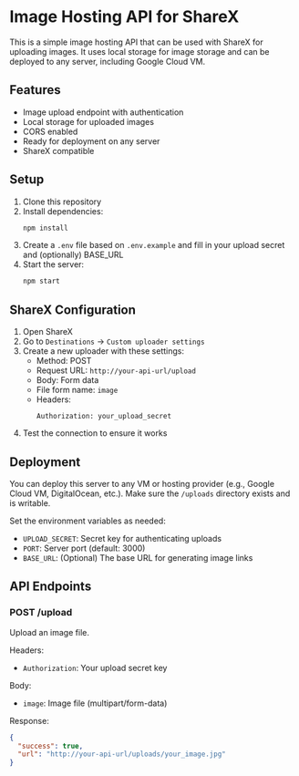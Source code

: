 # Image Hosting API for ShareX

This is a simple image hosting API that can be used with ShareX for uploading images. It uses local storage for image storage and can be deployed to any server, including Google Cloud VM.

## Features

- Image upload endpoint with authentication
- Local storage for uploaded images
- CORS enabled
- Ready for deployment on any server
- ShareX compatible

## Setup

1. Clone this repository
2. Install dependencies:
   ```bash
   npm install
   ```
3. Create a `.env` file based on `.env.example` and fill in your upload secret and (optionally) BASE_URL
4. Start the server:
   ```bash
   npm start
   ```

## ShareX Configuration

1. Open ShareX
2. Go to `Destinations` → `Custom uploader settings`
3. Create a new uploader with these settings:
   - Method: POST
   - Request URL: `http://your-api-url/upload`
   - Body: Form data
   - File form name: `image`
   - Headers:
     ```
     Authorization: your_upload_secret
     ```
4. Test the connection to ensure it works

## Deployment

You can deploy this server to any VM or hosting provider (e.g., Google Cloud VM, DigitalOcean, etc.). Make sure the `/uploads` directory exists and is writable.

Set the environment variables as needed:
- `UPLOAD_SECRET`: Secret key for authenticating uploads
- `PORT`: Server port (default: 3000)
- `BASE_URL`: (Optional) The base URL for generating image links

## API Endpoints

### POST /upload
Upload an image file.

Headers:
- `Authorization`: Your upload secret key

Body:
- `image`: Image file (multipart/form-data)

Response:
```json
{
  "success": true,
  "url": "http://your-api-url/uploads/your_image.jpg"
}
```
